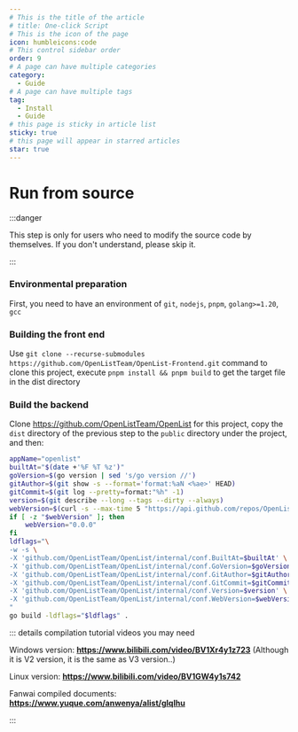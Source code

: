 ```yaml
---
# This is the title of the article
# title: One-click Script
# This is the icon of the page
icon: humbleicons:code
# This control sidebar order
order: 9
# A page can have multiple categories
category:
  - Guide
# A page can have multiple tags
tag:
  - Install
  - Guide
# this page is sticky in article list
sticky: true
# this page will appear in starred articles
star: true
---
```


# Run from source

:::danger

This step is only for users who need to modify the source code by themselves. If you don't understand, please skip it.

:::

### **Environmental preparation**
First, you need to have an environment of `git`, `nodejs`, `pnpm`, `golang>=1.20`, `gcc`

### **Building the front end**
Use `git clone --recurse-submodules https://github.com/OpenListTeam/OpenList-Frontend.git` command to clone this project, execute `pnpm install && pnpm build` to get the target file in the dist directory

### **Build the backend**
Clone https://github.com/OpenListTeam/OpenList for this project, copy the `dist` directory of the previous step to the `public` directory under the project, and then:
```bash
appName="openlist"
builtAt="$(date +'%F %T %z')"
goVersion=$(go version | sed 's/go version //')
gitAuthor=$(git show -s --format='format:%aN <%ae>' HEAD)
gitCommit=$(git log --pretty=format:"%h" -1)
version=$(git describe --long --tags --dirty --always)
webVersion=$(curl -s --max-time 5 "https://api.github.com/repos/OpenListTeam/OpenList-Frontend/releases/latest" -L | grep '"tag_name":' | sed -E 's/.*"([^"]+)".*/\1/' | sed 's/^v//')
if [ -z "$webVersion" ]; then
    webVersion="0.0.0"
fi
ldflags="\
-w -s \
-X 'github.com/OpenListTeam/OpenList/internal/conf.BuiltAt=$builtAt' \
-X 'github.com/OpenListTeam/OpenList/internal/conf.GoVersion=$goVersion' \
-X 'github.com/OpenListTeam/OpenList/internal/conf.GitAuthor=$gitAuthor' \
-X 'github.com/OpenListTeam/OpenList/internal/conf.GitCommit=$gitCommit' \
-X 'github.com/OpenListTeam/OpenList/internal/conf.Version=$version' \
-X 'github.com/OpenListTeam/OpenList/internal/conf.WebVersion=$webVersion' \
"
go build -ldflags="$ldflags" .
```

::: details compilation tutorial videos you may need

Windows version: **https://www.bilibili.com/video/BV1Xr4y1z723** (Although it is V2 version, it is the same as V3 version..)

Linux version: **https://www.bilibili.com/video/BV1GW4y1s742**

Fanwai compiled documents: **https://www.yuque.com/anwenya/alist/glqlhu**

:::